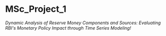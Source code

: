 # MSc_Project_1
*Dynamic Analysis of Reserve Money Components and Sources: Evaluating RBI's Monetary Policy Impact through Time Series Modeling!*

